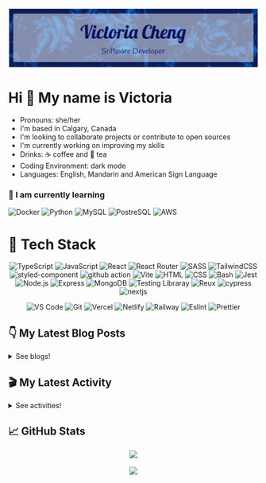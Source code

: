 <div align="center">

  ![banner](./banner/banner.png)

</div>

# Hi 👋 My name is Victoria

- Pronouns: she/her
- I'm based in Calgary, Canada
- I'm looking to collaborate projects or contribute to open sources
- I'm currently working on improving my skills
- Drinks: ☕ coffee and 🍵 tea
- Coding Environment: dark mode
- Languages: English, Mandarin and American Sign Language

### 🌱 I am currently learning

![Docker](https://img.shields.io/badge/Docker-2496ED.svg?style=for-the-badge&logo=Docker&logoColor=white) ![Python](https://img.shields.io/badge/Python-3776AB.svg?style=for-the-badge&logo=Python&logoColor=white) ![MySQL](https://img.shields.io/badge/MySQL-4479A1.svg?style=for-the-badge&logo=MySQL&logoColor=white) ![PostreSQL](https://img.shields.io/badge/PostgreSQL-4169E1.svg?style=for-the-badge&logo=PostgreSQL&logoColor=white) ![AWS](https://img.shields.io/badge/Amazon%20AWS-232F3E.svg?style=for-the-badge&logo=Amazon-AWS&logoColor=white)


<!-- ## My Projects

<div align="center">

[<img src='https://github-readme-stats-victoriacheng15.vercel.app/api/pin/?username=victoriacheng15&repo=bubble-tea-api&bg_color=00172e&title_color=70b8ff&text_color=f5f5f5&icon_color=70b8ff&border_color=0070e0' />](https://github.com/victoriacheng15/bubble-tea-api#readme)  
  
[<img src='https://github-readme-stats-victoriacheng15.vercel.app/api/pin/?username=victoriacheng15&repo=hacker-news-next&bg_color=00172e&title_color=70b8ff&text_color=f5f5f5&icon_color=70b8ff&border_color=0070e0' />](https://github.com/victoriacheng15/hacker-news-next#readme) 
  
[<img src='https://github-readme-stats-victoriacheng15.vercel.app/api/pin/?username=victoriacheng15&repo=rest-countries-api-next&bg_color=00172e&title_color=70b8ff&text_color=f5f5f5&icon_color=70b8ff&border_color=0070e0' />](https://github.com/victoriacheng15/rest-countries-api-next#readme)   
  
[<img src='https://github-readme-stats-victoriacheng15.vercel.app/api/pin/?username=victoriacheng15&repo=ai-image-generation&bg_color=00172e&title_color=70b8ff&text_color=f5f5f5&icon_color=70b8ff&border_color=0070e0' />](https://github.com/victoriacheng15/ai-image-generation#readme)   
  
</div> -->

# 💼 Tech Stack

<div align="center">

![TypeScript](https://img.shields.io/badge/TypeScript-3178C6.svg?style=for-the-badge&logo=TypeScript&logoColor=white) ![JavaScript](https://img.shields.io/badge/JavaScript-F7DF1E.svg?style=for-the-badge&logo=JavaScript&logoColor=black) ![React](https://img.shields.io/badge/React-61DAFB.svg?style=for-the-badge&logo=React&logoColor=black) ![React Router](https://img.shields.io/badge/React%20Router-CA4245.svg?style=for-the-badge&logo=React-Router&logoColor=white) ![SASS](https://img.shields.io/badge/Sass-CC6699.svg?style=for-the-badge&logo=Sass&logoColor=white) ![TailwindCSS](https://img.shields.io/badge/Tailwind%20CSS-06B6D4.svg?style=for-the-badge&logo=Tailwind-CSS&logoColor=white) ![styled-component](https://img.shields.io/badge/styledcomponents-DB7093.svg?style=for-the-badge&logo=styled-components&logoColor=white) ![github action](https://img.shields.io/badge/GitHub%20Actions-2088FF.svg?style=for-the-badge&logo=GitHub-Actions&logoColor=white) ![Vite](https://img.shields.io/badge/Vite-646CFF.svg?style=for-the-badge&logo=Vite&logoColor=white) ![HTML](https://img.shields.io/badge/HTML5-E34F26?style=for-the-badge&logo=html5&logoColor=white) ![CSS](https://img.shields.io/badge/-css3-1572B6?&style=for-the-badge&logo=css3&logoColor=white) ![Bash](https://img.shields.io/badge/GNU%20Bash-4EAA25.svg?style=for-the-badge&logo=GNU-Bash&logoColor=white) ![Jest](https://img.shields.io/badge/Jest-C21325?style=for-the-badge&logo=jest&logoColor=white) ![Node.js](https://img.shields.io/badge/Node.js-339933?style=for-the-badge&logo=nodedotjs&logoColor=white) ![Express](https://img.shields.io/badge/Express.js-000000?style=for-the-badge&logo=express&logoColor=white) ![MongoDB](https://img.shields.io/badge/MongoDB-4EA94B?style=for-the-badge&logo=mongodb&logoColor=white) ![Testing Libraray](https://img.shields.io/badge/Testing%20Library-E33332.svg?style=for-the-badge&logo=Testing-Library&logoColor=white) ![Reux](https://img.shields.io/badge/Redux-764ABC.svg?style=for-the-badge&logo=Redux&logoColor=white) ![cypress](https://img.shields.io/badge/Cypress-17202C.svg?style=for-the-badge&logo=Cypress&logoColor=white) ![nextjs](https://img.shields.io/badge/Next.js-000000.svg?style=for-the-badge&logo=nextdotjs&logoColor=white)

![VS Code](https://img.shields.io/badge/-VSCode-007ACC?&style=for-the-badge&logo=visual-studio-code&logoColor=white) ![Git](https://img.shields.io/badge/-Git-F05032?&style=for-the-badge&logo=git&logoColor=white) ![Vercel](https://img.shields.io/badge/Vercel-000000?style=for-the-badge&logo=vercel&logoColor=white) ![Netlify](https://img.shields.io/badge/Netlify-00C7B7?style=for-the-badge&logo=netlify&logoColor=white) ![Railway](https://img.shields.io/badge/Railway-0B0D0E.svg?style=for-the-badge&logo=Railway&logoColor=white) ![Eslint](https://img.shields.io/badge/eslint-3A33D1?style=for-the-badge&logo=eslint&logoColor=white) ![Prettier](https://img.shields.io/badge/prettier-1A2C34?style=for-the-badge&logo=prettier&logoColor=F7BA3E)
  
</div>


## 👇 My Latest Blog Posts

<details close>
<summary>See blogs!</summary>
  
<!-- BLOG-POST-LIST:START -->
 - 💯 [TypeScript Utility Types - Required](https://victoriacheng15.vercel.app/posts/typescript-utility-types-required/)
 - 🌮 [Can&#39;t Hurt Me: Embracing Struggle, Achieving the Impossible](https://victoriacheng15.vercel.app/posts/cant-hurt-me-embracing-struggle-achieving-the-impossible/)
 - 💫 [August Reflection 2023](https://victoriacheng15.vercel.app/posts/august-reflection/)
 - 💫 [How to Win Friends and Influence People: Modern Insights](https://victoriacheng15.vercel.app/posts/how-to-win-friends-and-influence-people-modern-insights/)
 - 🌮 [React Hooks - useRef](https://victoriacheng15.vercel.app/posts/react-hooks-useref/)<!-- BLOG-POST-LIST:END -->

</details>

## 🎬 My Latest Activity

<details close>
<summary>See activities!</summary>

<!--RECENT_ACTIVITY:start-->
1. 💪 Opened PR [#65](https://github.com/victoriacheng15/hacker-news-next/pull/65) in [victoriacheng15/hacker-news-next](https://github.com/victoriacheng15/hacker-news-next)
2. 👍 Approved [#4609](https://github.com/codinasion/codinasion/pull/4609#pullrequestreview-1620198856) in [codinasion/codinasion](https://github.com/codinasion/codinasion)
3. ⬆️ Pushed 1 commit(s) to [victoriacheng15/rest-countries-api-next](https://github.com/victoriacheng15/rest-countries-api-next)
4. 🎉 Merged PR [#36](https://github.com/victoriacheng15/rest-countries-api-next/pull/36) in [victoriacheng15/rest-countries-api-next](https://github.com/victoriacheng15/rest-countries-api-next)
5. ⬆️ Pushed 2 commit(s) to [victoriacheng15/rest-countries-api-next](https://github.com/victoriacheng15/rest-countries-api-next)
<!--RECENT_ACTIVITY:end-->

</details>

## 📈 GitHub Stats

<div align="center">

[<img src="https://github-readme-stats-victoriacheng15.vercel.app/api/top-langs/?username=victoriacheng15&layout=compact&bg_color=00172e&title_color=70b8ff&text_color=f97316&icon_color=70b8ff&border_color=0070e0&" height="180" />](https://github.com/anuraghazra/github-readme-stats)

[<img src="https://github-readme-stats-victoriacheng15.vercel.app/api?username=victoriacheng15&bg_color=00172e&title_color=70b8ff&text_color=f97316&icon_color=70b8ff&border_color=0070e0&show_icons=true" height="180" />](https://github.com/anuraghazra/github-readme-stats)
  
<!--   [<img src='https://streak-stats.demolab.com?user=victoriacheng15&theme=dark&background=00172E&border=0070E0&dates=F5F5F5&currStreakNum=70B8FF&sideNums=70B8FF&sideLabels=70B8FF' height="150" />](https://streak-stats.demolab.com) -->

</div>


